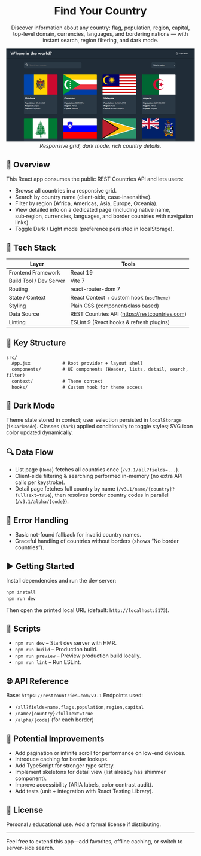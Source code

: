 <div align="center">

# Find Your Country

Discover information about any country: flag, population, region, capital, top-level domain, currencies, languages, and bordering nations — with instant search, region filtering, and dark mode.

<p align="center">
  <img src="./Demo.png" alt="Find Your Country – Application Screenshot" width="850" />
  <br/>
  <em>Responsive grid, dark mode, rich country details.</em>
</p>

</div>

## 🚀 Overview
This React app consumes the public REST Countries API and lets users:
* Browse all countries in a responsive grid.
* Search by country name (client-side, case-insensitive).
* Filter by region (Africa, Americas, Asia, Europe, Oceania).
* View detailed info on a dedicated page (including native name, sub‑region, currencies, languages, and border countries with navigation links).
* Toggle Dark / Light mode (preference persisted in localStorage).

## 🧰 Tech Stack
| Layer | Tools |
|-------|-------|
| Frontend Framework | React 19 |
| Build Tool / Dev Server | Vite 7 |
| Routing | react-router-dom 7 |
| State / Context | React Context + custom hook (`useTheme`) |
| Styling | Plain CSS (component/class based) |
| Data Source | REST Countries API (https://restcountries.com) |
| Linting | ESLint 9 (React hooks & refresh plugins) |

## 📂 Key Structure
```
src/
  App.jsx            # Root provider + layout shell
  components/        # UI components (Header, lists, detail, search, filter)
  context/           # Theme context
  hooks/             # Custom hook for theme access
```

## 🌙 Dark Mode
Theme state stored in context; user selection persisted in `localStorage` (`isDarkMode`). Classes (`dark`) applied conditionally to toggle styles; SVG icon color updated dynamically.

## 🔍 Data Flow
* List page (`Home`) fetches all countries once (`/v3.1/all?fields=...`).
* Client-side filtering & searching performed in-memory (no extra API calls per keystroke).
* Detail page fetches full country by name (`/v3.1/name/{country}?fullText=true`), then resolves border country codes in parallel (`/v3.1/alpha/{code}`).

## 🧪 Error Handling
* Basic not-found fallback for invalid country names.
* Graceful handling of countries without borders (shows “No border countries”).

## ▶️ Getting Started
Install dependencies and run the dev server:
```bash
npm install
npm run dev
```
Then open the printed local URL (default: `http://localhost:5173`).

## 🔧 Scripts
* `npm run dev` – Start dev server with HMR.
* `npm run build` – Production build.
* `npm run preview` – Preview production build locally.
* `npm run lint` – Run ESLint.

## 🌐 API Reference
Base: `https://restcountries.com/v3.1`
Endpoints used:
* `/all?fields=name,flags,population,region,capital`
* `/name/{country}?fullText=true`
* `/alpha/{code}` (for each border)

## 🚧 Potential Improvements
* Add pagination or infinite scroll for performance on low-end devices.
* Introduce caching for border lookups.
* Add TypeScript for stronger type safety.
* Implement skeletons for detail view (list already has shimmer component).
* Improve accessibility (ARIA labels, color contrast audit).
* Add tests (unit + integration with React Testing Library).

## 📄 License
Personal / educational use. Add a formal license if distributing.

---
Feel free to extend this app—add favorites, offline caching, or switch to server-side search.
